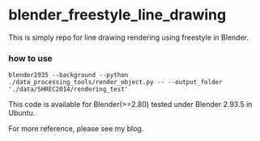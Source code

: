 # blender_freestyle_line_drawing

This is simply repo for line drawing rendering using freestyle in Blender.

### how to use

```
blender2935 --background --python ./data_processing_tools/render_object.py -- --output_folder './data/SHREC2014/rendering_test'
```



This code is available for Blender(>=2.80) tested under Blender 2.93.5 in Ubuntu.

For more reference, please see my blog.


